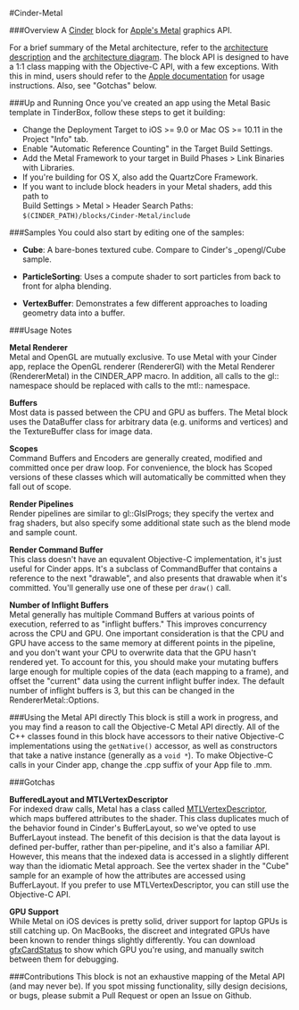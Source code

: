 #Cinder-Metal

###Overview
A [Cinder](http://libcinder.org) block for [Apple's Metal](https://developer.apple.com/metal/) graphics API.

For a brief summary of the Metal architecture, refer to the [architecture description](https://github.com/wdlindmeier/Cinder-Metal/blob/master/Metal%20Architecture.txt) and the [architecture diagram](https://github.com/wdlindmeier/Cinder-Metal/blob/master/Metal%20Diagram.png). The block API is designed to have a 1:1 class mapping with the Objective-C API, with a few exceptions. With this in mind, users should refer to the [Apple documentation](https://developer.apple.com/library/ios/documentation/MetalKit/Reference/MTKFrameworkReference/index.html#//apple_ref/doc/uid/TP40015356) for usage instructions. Also, see "Gotchas" below.

###Up and Running
Once you've created an app using the Metal Basic template in TinderBox, follow these steps to get it building:  

* Change the Deployment Target to iOS >= 9.0 or Mac OS >= 10.11 in the Project "Info" tab.  
* Enable "Automatic Reference Counting" in the Target Build Settings.  
* Add the Metal Framework to your target in Build Phases > Link Binaries with Libraries.  
* If you're building for OS X, also add the QuartzCore Framework.  
* If you want to include block headers in your Metal shaders, add this path to  
	Build Settings > Metal > Header Search Paths:
	`$(CINDER_PATH)/blocks/Cinder-Metal/include`

###Samples
You could also start by editing one of the samples:

* **Cube**: A bare-bones textured cube. Compare to Cinder's _opengl/Cube sample.  

* **ParticleSorting**: Uses a compute shader to sort particles from back to front for alpha blending.  
  
* **VertexBuffer**: Demonstrates a few different approaches to loading geometry data into a buffer.

###Usage Notes

**Metal Renderer**  
Metal and OpenGL are mutually exclusive. To use Metal with your Cinder app,  replace the OpenGL renderer (RendererGl) with the Metal Renderer (RendererMetal) in the CINDER_APP macro. In addition, all calls to the gl:: namespace should be replaced with calls to the mtl:: namespace. 

**Buffers**  
Most data is passed between the CPU and GPU as buffers. The Metal block uses the DataBuffer class for arbitrary data (e.g. uniforms and vertices) and the TextureBuffer class for image data.

**Scopes**  
Command Buffers and Encoders are generally created, modified and committed once per draw loop. For convenience, the block has Scoped versions of these classes which will automatically be committed when they fall out of scope. 

**Render Pipelines**  
Render pipelines are similar to gl::GlslProgs; they specify the vertex and frag shaders, but also specify some additional state such as the blend mode and sample count.

**Render Command Buffer**  
This class doesn't have an equvalent Objective-C implementation, it's just useful for Cinder apps. It's a subclass of CommandBuffer that contains a reference to the next "drawable", and also presents that drawable when it's committed. You'll generally use one of these per `draw()` call.

**Number of Inflight Buffers**  
Metal generally has multiple Command Buffers at various points of execution, referred to as "inflight buffers." This improves concurrency across the CPU and GPU. One important consideration is that the CPU and GPU have access to the same memory at different points in the pipeline, and you don't want your CPU to overwrite data that the GPU hasn't rendered yet. To account for this, you should make your mutating buffers large enough for multiple copies of the data (each mapping to a frame), and offset the "current" data using the current inflight buffer index. The default number of inflight buffers is 3, but this can be changed in the RendererMetal::Options.

###Using the Metal API directly 
This block is still a work in progress, and you may find a reason to call the Objective-C Metal API directly. All of the C++ classes found in this block have accessors to their native Objective-C implementations using the `getNative()` accessor, as well as constructors that take a native instance (generally as a `void *`). To make Objective-C calls in your Cinder app, change the .cpp suffix of your App file to .mm.

###Gotchas

**BufferedLayout and MTLVertexDescriptor**  
For indexed draw calls, Metal has a class called [MTLVertexDescriptor](https://developer.apple.com/library/ios/documentation/Metal/Reference/MTLVertexDescriptor_Ref/), which maps buffered attributes to the shader. This class duplicates much of the behavior found in Cinder's BufferLayout, so we've opted to use BufferLayout instead. The benefit of this decision is that the data layout is defined per-buffer, rather than per-pipeline, and it's also a familiar API. However, this means that the indexed data is accessed in a slightly different way than the idiomatic Metal approach. See the vertex shader in the "Cube" sample for an example of how the attributes are accessed using BufferLayout. If you prefer to use MTLVertexDescriptor, you can still use the Objective-C API.

**GPU Support**  
While Metal on iOS devices is pretty solid, driver support for laptop GPUs is still catching up. On MacBooks, the discreet and integrated GPUs have been known to render things slightly differently. You can download [gfxCardStatus](https://gfx.io/) to show which GPU you're using, and manually switch between them for debugging.

###Contributions
This block is not an exhaustive mapping of the Metal API (and may never be). If you spot missing functionality, silly design decisions, or bugs, please submit a Pull Request or open an Issue on Github.
